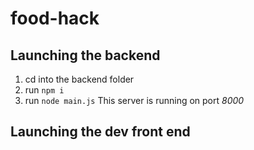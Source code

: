# food-hack

## Launching the backend
1. cd into the backend folder
2. run `npm i`
3. run `node main.js`
This server is running on port *8000*


## Launching the dev front end